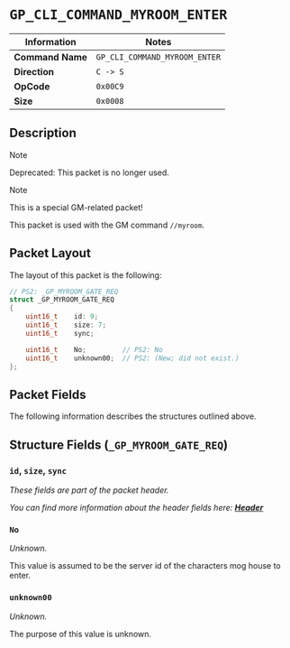 # `GP_CLI_COMMAND_MYROOM_ENTER`

| Information               | Notes |
|---                        |---    |
| **Command Name**          | `GP_CLI_COMMAND_MYROOM_ENTER` |
| **Direction**             | `C -> S` |
| **OpCode**                | `0x00C9` |
| **Size**                  | `0x0008` |

## Description

> [!NOTE]
> Deprecated: This packet is no longer used.

> [!NOTE]
> This is a special GM-related packet!

This packet is used with the GM command `//myroom`.

## Packet Layout

The layout of this packet is the following:

```cpp
// PS2: _GP_MYROOM_GATE_REQ
struct _GP_MYROOM_GATE_REQ
{
    uint16_t    id: 9;
    uint16_t    size: 7;
    uint16_t    sync;

    uint16_t    No;         // PS2: No
    uint16_t    unknown00;  // PS2: (New; did not exist.)
};
```

## Packet Fields

The following information describes the structures outlined above.

## Structure Fields (`_GP_MYROOM_GATE_REQ`)

### `id`, `size`, `sync`

_These fields are part of the packet header._

_You can find more information about the header fields here: [**Header**](/world/HEADER.md)_

### `No`

_Unknown._

This value is assumed to be the server id of the characters mog house to enter.

### `unknown00`

_Unknown._

The purpose of this value is unknown.
